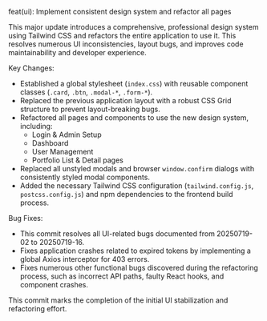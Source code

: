 feat(ui): Implement consistent design system and refactor all pages

This major update introduces a comprehensive, professional design system using Tailwind CSS and refactors the entire application to use it. This resolves numerous UI inconsistencies, layout bugs, and improves code maintainability and developer experience.

Key Changes:
*   Established a global stylesheet (`index.css`) with reusable component classes (`.card`, `.btn`, `.modal-*`, `.form-*`).
*   Replaced the previous application layout with a robust CSS Grid structure to prevent layout-breaking bugs.
*   Refactored all pages and components to use the new design system, including:
    *   Login & Admin Setup
    *   Dashboard
    *   User Management
    *   Portfolio List & Detail pages
*   Replaced all unstyled modals and browser `window.confirm` dialogs with consistently styled modal components.
*   Added the necessary Tailwind CSS configuration (`tailwind.config.js`, `postcss.config.js`) and npm dependencies to the frontend build process.

Bug Fixes:
*   This commit resolves all UI-related bugs documented from 20250719-02 to 20250719-16.
*   Fixes application crashes related to expired tokens by implementing a global Axios interceptor for 403 errors.
*   Fixes numerous other functional bugs discovered during the refactoring process, such as incorrect API paths, faulty React hooks, and component crashes.

This commit marks the completion of the initial UI stabilization and refactoring effort.